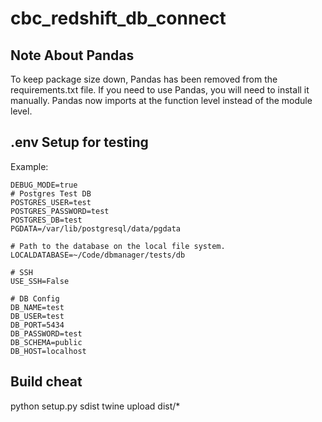 # cbc_redshift_db_connect

## Note About Pandas
To keep package size down, Pandas has been removed from the requirements.txt file. If you need to use Pandas, you will
need to install it manually. Pandas now imports at the function level instead of the module level. 


## .env Setup for testing

Example:
```
DEBUG_MODE=true
# Postgres Test DB
POSTGRES_USER=test
POSTGRES_PASSWORD=test
POSTGRES_DB=test
PGDATA=/var/lib/postgresql/data/pgdata

# Path to the database on the local file system. 
LOCALDATABASE=~/Code/dbmanager/tests/db

# SSH
USE_SSH=False

# DB Config
DB_NAME=test
DB_USER=test
DB_PORT=5434
DB_PASSWORD=test
DB_SCHEMA=public
DB_HOST=localhost
```


## Build cheat 

python setup.py sdist
twine upload dist/*
